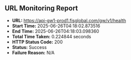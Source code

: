 ## URL Monitoring Report

- **URL:** https://api-gw1-prod1.fisglobal.com/gw/v1/health
- **Start Time:** 2025-06-26T04:18:02.873516
- **End Time:** 2025-06-26T04:18:03.098360
- **Total Time Taken:** 0.224844 seconds
- **HTTP Status Code:** 200
- **Status:** Success
- **Failure Reason:** N/A
